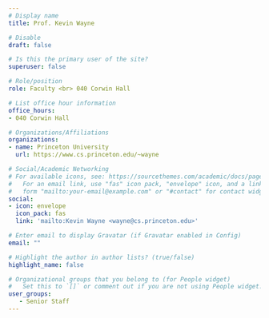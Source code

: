 ```yaml
---
# Display name
title: Prof. Kevin Wayne

# Disable
draft: false

# Is this the primary user of the site?
superuser: false

# Role/position
role: Faculty <br> 040 Corwin Hall

# List office hour information
office_hours:
- 040 Corwin Hall

# Organizations/Affiliations
organizations:
- name: Princeton University
  url: https://www.cs.princeton.edu/~wayne

# Social/Academic Networking
# For available icons, see: https://sourcethemes.com/academic/docs/page-builder/#icons
#   For an email link, use "fas" icon pack, "envelope" icon, and a link in the
#   form "mailto:your-email@example.com" or "#contact" for contact widget.
social:
- icon: envelope
  icon_pack: fas
  link: 'mailto:Kevin Wayne <wayne@cs.princeton.edu>'

# Enter email to display Gravatar (if Gravatar enabled in Config)
email: ""

# Highlight the author in author lists? (true/false)
highlight_name: false

# Organizational groups that you belong to (for People widget)
#   Set this to `[]` or comment out if you are not using People widget.
user_groups:
   - Senior Staff
---
```

